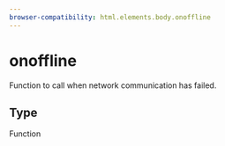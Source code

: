 ```yaml
---
browser-compatibility: html.elements.body.onoffline
---
```


# onoffline

Function to call when network communication has failed.

## Type

Function
